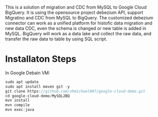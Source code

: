This is a solution of migration and CDC from MySQL to Google Cloud BigQuery. It is using the opensource project debezium API, support Migratino and CDC from MySQL to BigQuery.
The customized debezium connector can work as a unified platform for histofic data migration and new data CDC, even the schema is changed or new table 
is added in MySQL. BigQuery will work as a data lake and collect the raw data, and transfer the raw data to table by using SQL script.  

# Installaton Steps
In Google Debain VM:
```Groovy
sudo apt update
sudo apt install maven git -y
git clone https://github.com/zhmichael007/google-cloud-demo.git
cd google-cloud-demo/MySQL2BQ
mvn install
mvn compile
mvn exec:java
```


